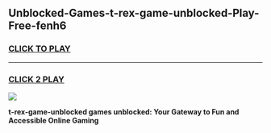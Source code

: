 
## Unblocked-Games-t-rex-game-unblocked-Play-Free-fenh6
<h3>
<a href="https://premium76.site?title=t-rex-game-unblocked&ref=23A">CLICK TO PLAY</a></h3>
<hr>

<h3>
<a href="https://premium76.site?title=t-rex-game-unblocked&ref=23A">CLICK 2 PLAY</a>
  
</h3>

<a href="https://premium76.site?title=t-rex-game-unblocked&ref=23A"><img src="https://clearcache.store/games.png"></a>


**t-rex-game-unblocked games unblocked: Your Gateway to Fun and Accessible Online Gaming**
